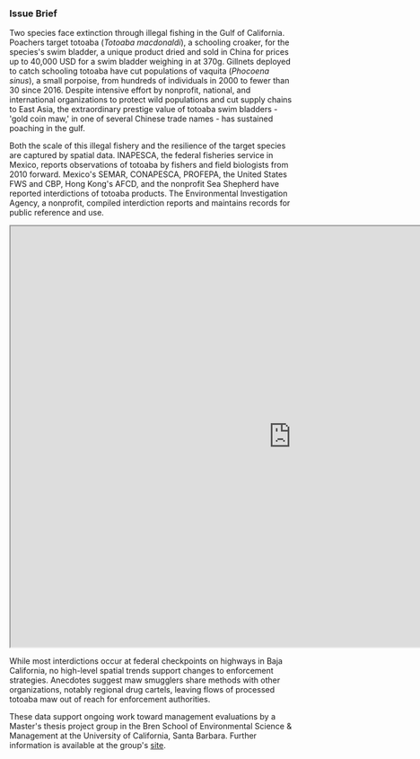 ### Issue Brief
Two species face extinction through illegal fishing in the Gulf of California. Poachers target totoaba (<i>Totoaba macdonaldi</i>), a schooling croaker, for the species's swim bladder, a unique product dried and sold in China for prices up to 40,000 USD for a swim bladder weighing in at 370g. Gillnets deployed to catch schooling totoaba have cut populations of vaquita (<i>Phocoena sinus</i>), a small porpoise, from hundreds of individuals in 2000 to fewer than 30 since 2016. Despite intensive effort by nonprofit, national, and international organizations to protect wild populations and cut supply chains to East Asia, the extraordinary prestige value of totoaba swim bladders - 'gold coin maw,' in one of several Chinese trade names - has sustained poaching in the gulf. 

Both the scale of this illegal fishery and the resilience of the target species are captured by spatial data. INAPESCA, the federal fisheries service in Mexico, reports observations of totoaba by fishers and field biologists from 2010 forward. Mexico's SEMAR, CONAPESCA, PROFEPA, the United States FWS and CBP, Hong Kong's AFCD, and the nonprofit Sea Shepherd have reported interdictions of totoaba products. The Environmental Investigation Agency, a nonprofit, compiled interdiction reports and maintains records for public reference and use.

<iframe width="1000" height="750" scrolling="no" src="https://amsteinkruger.github.io/tma_sp/#7/28.613/-112.604"></iframe>


While most interdictions occur at federal checkpoints on highways in Baja California, no high-level spatial trends support changes to enforcement strategies. Anecdotes suggest maw smugglers share methods with other organizations, notably regional drug cartels, leaving flows of processed totoaba maw out of reach for enforcement authorities. 

These data support ongoing work toward management evaluations by a Master's thesis project group in the Bren School of Environmental Science & Management at the University of California, Santa Barbara. Further information is available at the group's 
<a href="https://totoabaproject.weebly.com">site</a>.
